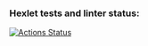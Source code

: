 ### Hexlet tests and linter status:
[![Actions Status](https://github.com/nathalieMalsh/frontend-project-12/actions/workflows/hexlet-check.yml/badge.svg)](https://github.com/nathalieMalsh/frontend-project-12/actions)